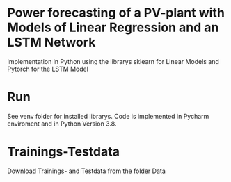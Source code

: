# Power forecasting of a PV-plant with Models of Linear Regression and an LSTM Network

Implementation in Python using the librarys sklearn for Linear Models and Pytorch for the LSTM Model

# Run

See venv folder for installed librarys. Code is implemented in Pycharm enviroment and in Python Version 3.8.

# Trainings-Testdata

Download Trainings- and Testdata from the folder Data
